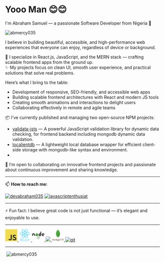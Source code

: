 # Yooo Man 😊😊 
I'm Abraham Samuel — a passionate Software Developer from Nigeria 🚀 
<p align="left"> <img src="https://komarev.com/ghpvc/?username=abmercy035&label=Profile%20views&color=0e75b6&style=flat" alt="abmercy035" /> </p>


I believe in building beautiful, accessible, and high-performance web experiences that everyone can enjoy, regardless of device or background.

🔭 I specialize in React.js, JavaScript, and the MERN stack — crafting scalable frontend apps from the ground up.  
✨ My projects focus on clean UI, smooth user experience, and practical solutions that solve real problems.

Here’s what I bring to the table:  
- Development of responsive, SEO-friendly, and accessible web apps  
- Building scalable frontend architectures with React and modern JS tools  
- Creating smooth animations and interactions to delight users  
- Collaborating effectively in remote and agile teams  

📦 I’ve currently published and managing two open-source NPM projects:  
- [validata-jsts](https://www.npmjs.com/package/validata-jsts) — A powerful JavaScript validation library for dynamic data checking, for frontend backend including mongodb dynamic data validation.  
- [localientdb](https://www.npmjs.com/package/localientdb) — A lightweight local database wrapper for efficient client-side storage with mongodb-like syntax and environment. 
- 
👯 I’m open to collaborating on innovative frontend projects and passionate about continuous improvement and sharing knowledge.

---

📫 **How to reach me:**  
<p align="left">
<a href="https://twitter.com/devabraham035" target="blank"><img align="center" src="https://raw.githubusercontent.com/rahuldkjain/github-profile-readme-generator/master/src/images/icons/Social/twitter.svg" alt="devabraham035" height="30" width="40" /></a>
<a href="https://linkedin.com/in/javascriptenthusiat" target="blank"><img align="center" src="https://raw.githubusercontent.com/rahuldkjain/github-profile-readme-generator/master/src/images/icons/Social/linked-in-alt.svg" alt="javascriptenthusiat" height="30" width="40" /></a>
</p>
 
---

⚡ Fun fact: I believe great code is not just functional — it’s elegant and enjoyable to use.

---

<p align="left">  
   <a href="https://developer.mozilla.org/en-US/docs/Web/JavaScript" target="_blank" rel="noreferrer">  
    <img src="https://raw.githubusercontent.com/devicons/devicon/master/icons/javascript/javascript-original.svg" alt="javascript" width="40" height="40"/>  
  </a>  
  <a href="https://reactjs.org/" target="_blank" rel="noreferrer">  
    <img src="https://raw.githubusercontent.com/devicons/devicon/master/icons/react/react-original-wordmark.svg" alt="react" width="40" height="40"/>  
  </a>  
  <a href="https://nodejs.org" target="_blank" rel="noreferrer">  
    <img src="https://raw.githubusercontent.com/devicons/devicon/master/icons/nodejs/nodejs-original-wordmark.svg" alt="nodejs" width="40" height="40"/>  
  </a>  
  <a href="https://expressjs.com" target="_blank" rel="noreferrer">
   <img src="https://img.icons8.com/fluent-systems-filled/200/FFFFFF/nextjs.png" height="40"/>
  </a>
  <a href="https://www.mongodb.com/" target="_blank" rel="noreferrer">  
    <img src="https://raw.githubusercontent.com/devicons/devicon/master/icons/mongodb/mongodb-original-wordmark.svg" alt="mongodb" width="40" height="40"/>  
  </a>  
  <a href="https://git-scm.com/" target="_blank" rel="noreferrer">  
    <img src="https://www.vectorlogo.zone/logos/git-scm/git-scm-icon.svg" alt="git" width="40" height="40"/>  
  </a>  
</p>

---

<p>&nbsp;<img align="center" src="https://github-readme-stats.vercel.app/api?username=abmercy035&show_icons=true&locale=en" alt="abmercy035" /></p>
